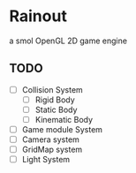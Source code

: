 # Rainout

a smol OpenGL 2D game engine  

## TODO

- [ ] Collision System  
    - [ ] Rigid Body  
    - [ ] Static Body  
    - [ ] Kinematic Body  
- [ ] Game module System  
- [ ] Camera system
- [ ] GridMap system
- [ ] Light System
